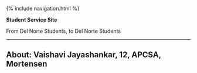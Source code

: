 {% include navigation.html %}

**Student Service Site**

From Del Norte Students, to Del Norte Students

----- 

About: Vaishavi Jayashankar, 12, APCSA, Mortensen
-----